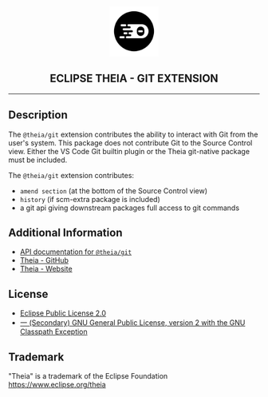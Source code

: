 <div align='center'>

<br />

<img src='https://raw.githubusercontent.com/eclipse-theia/theia/master/logo/theia.svg?sanitize=true' alt='theia-ext-logo' width='100px' />

<h2>ECLIPSE THEIA - GIT EXTENSION</h2>

<hr />

</div>

## Description

The `@theia/git` extension contributes the ability to interact with Git from the user's system.
This package does not contribute Git to the Source Control view.  Either the VS Code Git builtin plugin or the Theia git-native package must be included.

The `@theia/git` extension contributes:
- `amend section` (at the bottom of the Source Control view) 
- `history` (if scm-extra package is included)
- a git api giving downstream packages full access to git commands

## Additional Information

- [API documentation for `@theia/git`](https://eclipse-theia.github.io/theia/docs/next/modules/git.html)
- [Theia - GitHub](https://github.com/eclipse-theia/theia)
- [Theia - Website](https://theia-ide.org/)

## License

- [Eclipse Public License 2.0](http://www.eclipse.org/legal/epl-2.0/)
- [一 (Secondary) GNU General Public License, version 2 with the GNU Classpath Exception](https://projects.eclipse.org/license/secondary-gpl-2.0-cp)

## Trademark
"Theia" is a trademark of the Eclipse Foundation
https://www.eclipse.org/theia
